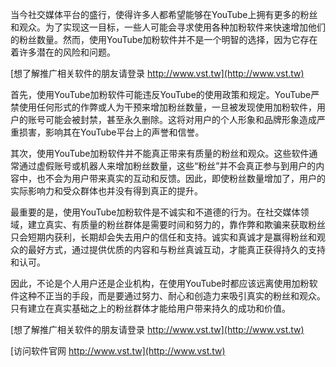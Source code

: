 当今社交媒体平台的盛行，使得许多人都希望能够在YouTube上拥有更多的粉丝和观众。为了实现这一目标，一些人可能会寻求使用各种加粉软件来快速增加他们的粉丝数量。然而，使用YouTube加粉软件并不是一个明智的选择，因为它存在着许多潜在的风险和问题。

[想了解推广相关软件的朋友请登录 http://www.vst.tw](http://www.vst.tw)

首先，使用YouTube加粉软件可能违反YouTube的使用政策和规定。YouTube严禁使用任何形式的作弊或人为干预来增加粉丝数量，一旦被发现使用加粉软件，用户的账号可能会被封禁，甚至永久删除。这将对用户的个人形象和品牌形象造成严重损害，影响其在YouTube平台上的声誉和信誉。

其次，使用YouTube加粉软件并不能真正带来有质量的粉丝和观众。这些软件通常通过虚假账号或机器人来增加粉丝数量，这些“粉丝”并不会真正参与到用户的内容中，也不会为用户带来真实的互动和反馈。因此，即使粉丝数量增加了，用户的实际影响力和受众群体也并没有得到真正的提升。

最重要的是，使用YouTube加粉软件是不诚实和不道德的行为。在社交媒体领域，建立真实、有质量的粉丝群体是需要时间和努力的，靠作弊和欺骗来获取粉丝只会短期内获利，长期却会失去用户的信任和支持。诚实和真诚才是赢得粉丝和观众的最好方式，通过提供优质的内容和与粉丝真诚互动，才能真正获得持久的支持和认可。

因此，不论是个人用户还是企业机构，在使用YouTube时都应该远离使用加粉软件这种不正当的手段，而是要通过努力、耐心和创造力来吸引真实的粉丝和观众。只有建立在真实基础之上的粉丝群体才能给用户带来持久的成功和价值。

[想了解推广相关软件的朋友请登录 http://www.vst.tw](http://www.vst.tw)


[访问软件官网 http://www.vst.tw](http://www.vst.tw)
